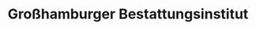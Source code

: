 ---
title: "Großhamburger Bestattungsinstitut"
url: /hamburg/grosshamburger-bestattungsinstitut/
shop: Bestattungen
---